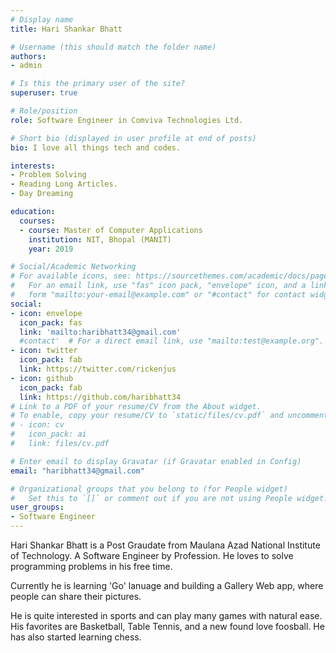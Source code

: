 ```yaml
---
# Display name
title: Hari Shankar Bhatt

# Username (this should match the folder name)
authors:
- admin

# Is this the primary user of the site?
superuser: true

# Role/position
role: Software Engineer in Comviva Technologies Ltd. 

# Short bio (displayed in user profile at end of posts)
bio: I love all things tech and codes.

interests:
- Problem Solving 
- Reading Long Articles.
- Day Dreaming

education:
  courses:
  - course: Master of Computer Applications
    institution: NIT, Bhopal (MANIT)
    year: 2019

# Social/Academic Networking
# For available icons, see: https://sourcethemes.com/academic/docs/page-builder/#icons
#   For an email link, use "fas" icon pack, "envelope" icon, and a link in the
#   form "mailto:your-email@example.com" or "#contact" for contact widget.
social:
- icon: envelope
  icon_pack: fas
  link: 'mailto:haribhatt34@gmail.com'
  #contact'  # For a direct email link, use "mailto:test@example.org".
- icon: twitter
  icon_pack: fab
  link: https://twitter.com/rickenjus
- icon: github
  icon_pack: fab
  link: https://github.com/haribhatt34
# Link to a PDF of your resume/CV from the About widget.
# To enable, copy your resume/CV to `static/files/cv.pdf` and uncomment the lines below.
# - icon: cv
#   icon_pack: ai
#   link: files/cv.pdf

# Enter email to display Gravatar (if Gravatar enabled in Config)
email: "haribhatt34@gmail.com"

# Organizational groups that you belong to (for People widget)
#   Set this to `[]` or comment out if you are not using People widget.
user_groups:
- Software Engineer 
---
```


Hari Shankar Bhatt is a Post Graudate from Maulana Azad National Institute of Technology. A Software Engineer by Profession. He loves to solve programming problems in his free time. 

Currently he is learning 'Go' lanuage and building a Gallery Web app, where people can share their pictures.

He is quite interested in sports and can play many games with natural ease. His favorites are Basketball, Table Tennis, and a new found love foosball. He has also started learning chess.